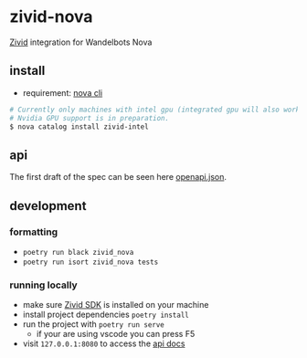 # zivid-nova

[Zivid](https://www.zivid.com/de/) integration for Wandelbots Nova

## install

* requirement: [nova cli](https://github.com/wandelbotsgmbh/wabocli)

```bash
# Currently only machines with intel gpu (integrated gpu will also work) are supported with Nova.
# Nvidia GPU support is in preparation.
$ nova catalog install zivid-intel
```

## api

The first draft of the spec can be seen here [openapi.json](openapi.json).

## development

### formatting

* `poetry run black zivid_nova`
* `poetry run isort zivid_nova tests`

### running locally

* make sure [Zivid SDK](https://support.zivid.com/en/latest/index.html) is installed on your machine 
* install project dependencies `poetry install`
* run the project with `poetry run serve`
    * if your are using vscode you can press F5
* visit `127.0.0.1:8080` to access the [api docs](openapi.json)